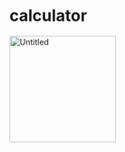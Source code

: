 # calculator

<img width="188" alt="Untitled" src="https://user-images.githubusercontent.com/67390503/130809151-6ca57164-d700-42f2-b241-d2b76f1658c0.png">

